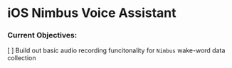 # iOS Nimbus Voice Assistant

### Current Objectives:
[ ] Build out basic audio recording funcitonality for `Nimbus` wake-word data collection
